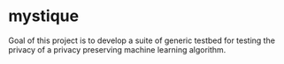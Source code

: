 # mystique
Goal of this project is to develop a suite of generic testbed for testing the privacy of a privacy preserving machine learning algorithm.

